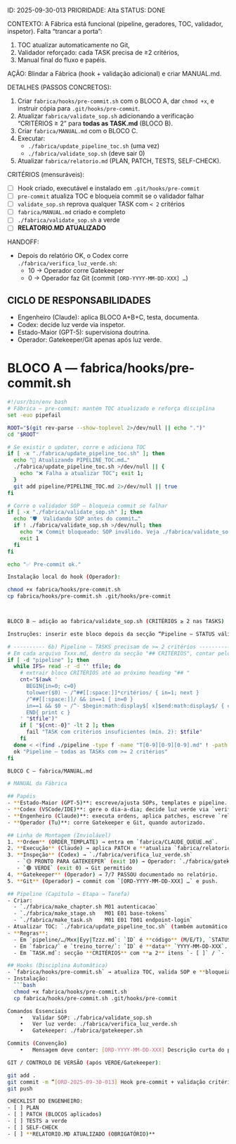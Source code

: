 ID: 2025-09-30-013
PRIORIDADE: Alta
STATUS: DONE

CONTEXTO:
A Fábrica está funcional (pipeline, geradores, TOC, validador, inspetor). Falta “trancar a porta”:
1) TOC atualizar automaticamente no Git,
2) Validador reforçado: cada TASK precisa de ≥2 critérios,
3) Manual final do fluxo e papéis.

AÇÃO:
Blindar a Fábrica (hook + validação adicional) e criar MANUAL.md.

DETALHES (PASSOS CONCRETOS):
1) Criar `fabrica/hooks/pre-commit.sh` com o BLOCO A, dar `chmod +x`, e instruir cópia para `.git/hooks/pre-commit`.
2) Atualizar `fabrica/validate_sop.sh` adicionando a verificação “CRITÉRIOS ≥ 2” para **todas as TASK.md** (BLOCO B).
3) Criar `fabrica/MANUAL.md` com o BLOCO C.
4) Executar:
   - `./fabrica/update_pipeline_toc.sh` (uma vez)
   - `./fabrica/validate_sop.sh` (deve sair 0)
5) Atualizar `fabrica/relatorio.md` (PLAN, PATCH, TESTS, SELF-CHECK).

CRITÉRIOS (mensuráveis):
- [ ] Hook criado, executável e instalado em `.git/hooks/pre-commit`
- [ ] `pre-commit` atualiza TOC e bloqueia commit se o validador falhar
- [ ] `validate_sop.sh` reprova qualquer TASK com `< 2` critérios
- [ ] `fabrica/MANUAL.md` criado e completo
- [ ] `./fabrica/validate_sop.sh` a verde
- [ ] **RELATORIO.MD ATUALIZADO**

HANDOFF:
- Depois do relatório OK, o Codex corre `./fabrica/verifica_luz_verde.sh`:
  - 10 → Operador corre Gatekeeper
  - 0  → Operador faz Git (commit `[ORD-YYYY-MM-DD-XXX] …`)

## CICLO DE RESPONSABILIDADES
- Engenheiro (Claude): aplica BLOCO A+B+C, testa, documenta.
- Codex: decide luz verde via inspetor.
- Estado-Maior (GPT-5): supervisiona doutrina.
- Operador: Gatekeeper/Git apenas após luz verde.

# BLOCO A — fabrica/hooks/pre-commit.sh
```bash
#!/usr/bin/env bash
# Fábrica — pre-commit: mantém TOC atualizado e reforça disciplina
set -euo pipefail

ROOT="$(git rev-parse --show-toplevel 2>/dev/null || echo ".")"
cd "$ROOT"

# Se existir o updater, corre e adiciona TOC
if [ -x "./fabrica/update_pipeline_toc.sh" ]; then
  echo "🧭 Atualizando PIPELINE_TOC.md…"
  ./fabrica/update_pipeline_toc.sh >/dev/null || {
    echo "❌ Falha a atualizar TOC"; exit 1;
  }
  git add pipeline/PIPELINE_TOC.md 2>/dev/null || true
fi

# Corre o validador SOP — bloqueia commit se falhar
if [ -x "./fabrica/validate_sop.sh" ]; then
  echo "🛡️  Validando SOP antes do commit…"
  if ! ./fabrica/validate_sop.sh >/dev/null; then
    echo "❌ Commit bloqueado: SOP inválido. Veja ./fabrica/validate_sop.sh"
    exit 1
  fi
fi

echo "✅ Pre-commit ok."

Instalação local do hook (Operador):

chmod +x fabrica/hooks/pre-commit.sh
cp fabrica/hooks/pre-commit.sh .git/hooks/pre-commit



BLOCO B — adição ao fabrica/validate_sop.sh (CRITÉRIOS ≥ 2 nas TASKS)

Instruções: inserir este bloco depois da secção “Pipeline — STATUS válidos (…)” e antes da secção “SOP.md (se existir)”.

# ---------- 6b) Pipeline — TASKS precisam de >= 2 critérios ----------
# Em cada arquivo Txxx.md, dentro da secção "## CRITÉRIOS", contar pelo menos 2 checklists (- [ ] ou - [x])
if [ -d "pipeline" ]; then
  while IFS= read -r -d '' tfile; do
    # extrair bloco CRITÉRIOS até ao próximo heading "## "
    cnt="$(awk '
      BEGIN{in=0; c=0}
      tolower($0) ~ /^##[[:space:]]*critérios/ { in=1; next }
      /^##[[:space:]]/ && in==1 { in=0 }
      in==1 && $0 ~ /^- $begin:math:display$[ x]$end:math:display$/ { c++ }
      END{ print c }
    ' "$tfile")"
    if [ "${cnt:-0}" -lt 2 ]; then
      fail "TASK com critérios insuficientes (mín. 2): $tfile"
    fi
  done < <(find ./pipeline -type f -name "T[0-9][0-9][0-9].md" ! -path "./pipeline/_templates/*" -print0 2>/dev/null)
  ok "Pipeline — todas as TASKs com >= 2 critérios"
fi

BLOCO C — fabrica/MANUAL.md

# MANUAL da Fábrica

## Papéis
- **Estado-Maior (GPT-5)**: escreve/ajusta SOPs, templates e pipeline.
- **Codex (VSCode/IDE)**: gere o dia-a-dia; decide luz verde via `verifica_luz_verde.sh`.
- **Engenheiro (Claude)**: executa ordens, aplica patches, escreve `relatorio.md`.
- **Operador (Tu)**: corre Gatekeeper e Git, quando autorizado.

## Linha de Montagem (Inviolável)
1. **Ordem** (ORDER_TEMPLATE) → entra em `fabrica/CLAUDE_QUEUE.md`.
2. **Execução** (Claude) → aplica PATCH e **atualiza `fabrica/relatorio.md`** (PLAN, PATCH, TESTS, SELF-CHECK).
3. **Inspeção** (Codex) → `./fabrica/verifica_luz_verde.sh`
   - `🟡 PRONTO PARA GATEKEEPER` (exit 10) → Operador: `./fabrica/gatekeeper.sh`
   - `🟢 VERDE` (exit 0) → Git permitido
4. **Gatekeeper** (Operador) → 7/7 PASSOU documentado no relatório.
5. **Git** (Operador) → commit com `[ORD-YYYY-MM-DD-XXX] …` e push.

## Pipeline (Capítulo → Etapa → Tarefa)
- Criar:
  - `./fabrica/make_chapter.sh M01 autenticacao`
  - `./fabrica/make_stage.sh   M01 E01 base-tokens`
  - `./fabrica/make_task.sh    M01 E01 T001 endpoint-login`
- Atualizar TOC: `./fabrica/update_pipeline_toc.sh` (também automático no pre-commit).
- **Regras**:
  - Em `pipeline/…/Mxx|Eyy|Tzzz.md`: `ID` é **código** (M/E/T), `STATUS` em {TODO, EM_PROGRESSO, EM_REVISAO, AGUARDA_GATEKEEPER, DONE}.
  - Em `fabrica/` e `treino_torre/`: `ID` é **data** `YYYY-MM-DD-XXX`.
  - Em `TASK.md`: secção **CRITÉRIOS** com **≥ 2** itens `- [ ]` / `- [x]` (obrigatório).

## Hooks (Disciplina Automática)
- `fabrica/hooks/pre-commit.sh` → atualiza TOC, valida SOP e **bloqueia commit** se falhar.
- Instalação:
  ```bash
  chmod +x fabrica/hooks/pre-commit.sh
  cp fabrica/hooks/pre-commit.sh .git/hooks/pre-commit

Comandos Essenciais
	•	Validar SOP: ./fabrica/validate_sop.sh
	•	Ver luz verde: ./fabrica/verifica_luz_verde.sh
	•	Gatekeeper: ./fabrica/gatekeeper.sh

Commits (Convenção)
	•	Mensagem deve conter: [ORD-YYYY-MM-DD-XXX] Descrição curta do patch

GIT / CONTROLO DE VERSÃO (após VERDE/Gatekeeper):

git add .
git commit -m “[ORD-2025-09-30-013] Hook pre-commit + validação critérios + MANUAL”
git push

CHECKLIST DO ENGENHEIRO:
- [ ] PLAN
- [ ] PATCH (BLOCOS aplicados)
- [ ] TESTS a verde
- [ ] SELF-CHECK
- [ ] **RELATORIO.MD ATUALIZADO (OBRIGATÓRIO)**